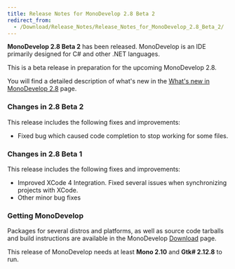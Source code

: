 ```yaml
---
title: Release Notes for MonoDevelop 2.8 Beta 2
redirect_from:
  - /Download/Release_Notes/Release_Notes_for_MonoDevelop_2.8_Beta_2/
---
```


**MonoDevelop 2.8 Beta 2** has been released. MonoDevelop is an IDE primarily designed for C# and other .NET languages.

This is a beta release in preparation for the upcoming MonoDevelop 2.8.

You will find a detailed description of what's new in the [What's new in MonoDevelop 2.8](/Download/What's_new_in_MonoDevelop_2.8) page.

### <span>Changes in 2.8 Beta 2</span>

This release includes the following fixes and improvements:

-   Fixed bug which caused code completion to stop working for some files.

### Changes in 2.8 Beta 1

This release includes the following fixes and improvements:

-   Improved XCode 4 Integration. Fixed several issues when synchronizing projects with XCode.
-   Other minor bug fixes

### Getting MonoDevelop

Packages for several distros and platforms, as well as source code tarballs and build instructions are available in the MonoDevelop [Download](/Download) page.

This release of MonoDevelop needs at least **Mono 2.10** and **Gtk# 2.12.8** to run.
